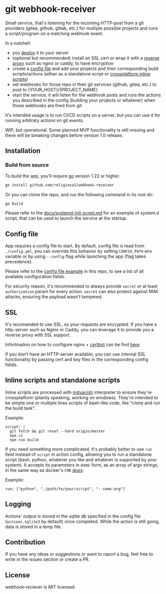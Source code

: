 # git webhook-receiver

Small service, that's listening for the incoming HTTP-post from a git providers
(gitea, github, gitlab, etc.) for multiple possible projects and runs
a script/program on a matching webhook event.

In a nutshell:

- you [deploy](#installation) it to your server
- (optional but recommended) install an SSL cert or wrap it with
  a [reverse proxy](./docs/nginx-setup.md) such as nginx or caddy, to have encryption
- create a [config file](#config-file) and add your projects and their 
  corresponding build scripts/actions (either as a standalone script 
  or [crossplatform inline scripts](#inline-scripts-and-standalone-scripts))
- set webhooks for those repo in their git services (github, gitea, etc.) to post
  to {YOUR_HOST}/{PROJECT_NAME}
- start the service, it will listen for the webhook posts and runs the actions
  you described in the config (building your projects or whatever) when those 
  webhooks are fired from git

It's intended usage is to run CI/CD scripts on a server, but you can use it for
running arbitraty actions on git events.

WIP, but operational. Some planned MVP functionality is still missing and there
will be breaking changes before version 1.0 release.

## Installation

<!-- ### TODO snap

Snap and flatpak package support is planned for 1.0 release. -->

### Build from source

To build the app, you'll require [go](https://go.dev/) version 1.22 or higher.

```sh
go install github.com/religiosa1/webhook-receiver
```

Or you can clone the repo, and run the following command in its root dir:

```sh
go build
```

Please refer to the [docs/systemd-init-script.md](./docs/systemd-init-script.md)
for an example of system.d script, that can be used to launch the 
service at the startup.

## Config file

App requires a config file to start. By default, config file is read from
`./config.yml`, you can override this behavior by setting `CONFIG_PATH` env
variable or by using `--config` flag while launching the app (flag takes 
precedence).

Please refer to the [config file example](./config.example.yml) in this repo, to
see a list of all available configuration fields.

For security reason, it's recommended to always provide `secret` or at least
`authorization` param for every action. `secret` can also protect against 
MiM attacks, ensuring the payload wasn't tampered.


## SSL

It's recomended to use SSL, so your requests are encrypted.
If you have a http-server such as Nginx or Caddy, you can leverage
it to provide you a reverse proxy with SSL support.

Infortmation on how to configure nginx + [certbot](https://certbot.eff.org/)
can be find [here](./docs/nginx-setup.md).

If you don't have an HTTP-server available, you can use internal
SSL functionality by passing cert and key files in the corresponding config
fields.

## Inline scripts and standalone scripts

Inline scripts are processed with [mdvan/sh](https://github.com/mvdan/sh) 
interpreter to ensure they're crossplatform (plainly speaking, working on 
windows). They're intended to be simple one or multiple lines scripts of 
bash-like code, like "clone and run the build task".

Example:

```
script: |
  git fetch && git reset --hard origin/master
  npm ci
  npm run build
```

If you need something more complicated, it's probably better to use `run` field
instead of `script` in action config, allowing you to run a standalone script
(bash, python, whatever you like and whatever is supported by your system).
It accepts its parameters in exec form, as an array of argv strings, in the same
way as docker's `CMD` [does](https://docs.docker.com/reference/dockerfile/#exec-form):

Example:

```
run: ["python", "./path/to/your/script", "--some-arg"]
```

## Logging

Actions' output is stored in the sqlite db specified in the config file 
(`actions.sqlite3` by default) once completed. While the action is still going,
data is stored in a temp file.

<!-- TODO: CLI access for the db entries -->

<!-- 
TODO implement this functionality for actionsDb:

Only N latest actions are stored in the directory, with N specified in the config
as `max_output_files` field. When number of output files exceeds this number,
the oldest actions (by their file LastModified date) are removed.
`max_output_files` defaults to 10000, setting it as 0 or negative value turns off
this functionality. -->

## Contribution

If you have any ideas or suggestions or want to report a bug, feel free to
write in the issues section or create a PR.

## License

webhook-reciever is MIT licensed.
